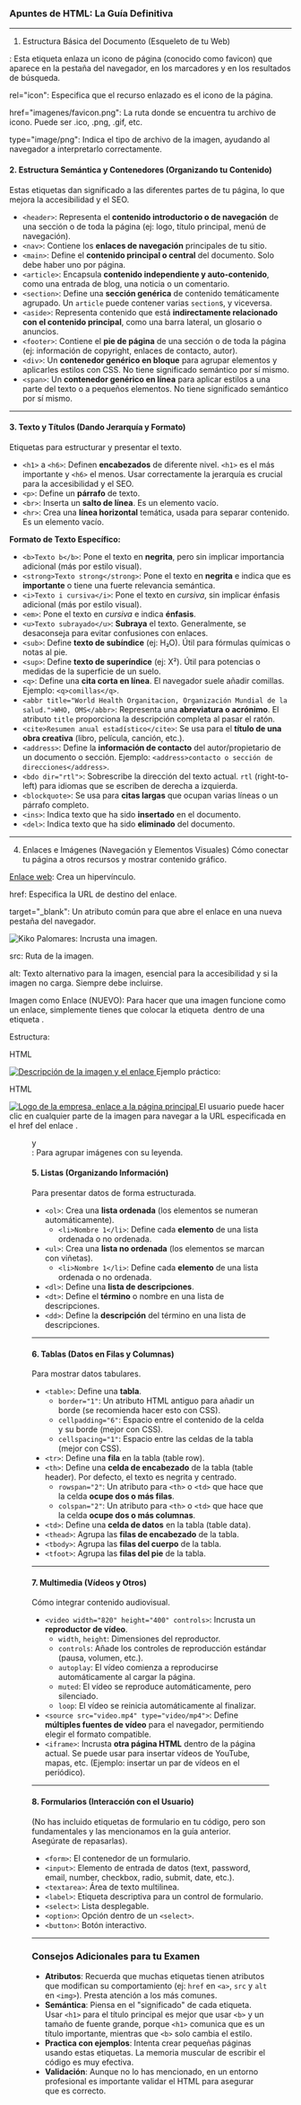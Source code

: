 
### **Apuntes de HTML: La Guía Definitiva**

---

1. Estructura Básica del Documento (Esqueleto de tu Web)
<!DOCTYPE html>

<html>

<head>

<meta charset="UTF-8">

<title>Título del Head</title>

<link rel="icon" href="imagenes/favicon.png" type="image/png">: Esta etiqueta enlaza un icono de página (conocido como favicon) que aparece en la pestaña del navegador, en los marcadores y en los resultados de búsqueda.

rel="icon": Especifica que el recurso enlazado es el icono de la página.

href="imagenes/favicon.png": La ruta donde se encuentra tu archivo de icono. Puede ser .ico, .png, .gif, etc.

type="image/png": Indica el tipo de archivo de la imagen, ayudando al navegador a interpretarlo correctamente.

<body>

#### **2. Estructura Semántica y Contenedores (Organizando tu Contenido)**

Estas etiquetas dan significado a las diferentes partes de tu página, lo que mejora la accesibilidad y el SEO.

* `<header>`: Representa el **contenido introductorio o de navegación** de una sección o de toda la página (ej: logo, título principal, menú de navegación).
* `<nav>`: Contiene los **enlaces de navegación** principales de tu sitio.
* `<main>`: Define el **contenido principal o central** del documento. Solo debe haber uno por página.
* `<article>`: Encapsula **contenido independiente y auto-contenido**, como una entrada de blog, una noticia o un comentario.
* `<section>`: Define una **sección genérica** de contenido temáticamente agrupado. Un `article` puede contener varias `section`s, y viceversa.
* `<aside>`: Representa contenido que está **indirectamente relacionado con el contenido principal**, como una barra lateral, un glosario o anuncios.
* `<footer>`: Contiene el **pie de página** de una sección o de toda la página (ej: información de copyright, enlaces de contacto, autor).
* `<div>`: Un **contenedor genérico en bloque** para agrupar elementos y aplicarles estilos con CSS. No tiene significado semántico por sí mismo.
* `<span>`: Un **contenedor genérico en línea** para aplicar estilos a una parte del texto o a pequeños elementos. No tiene significado semántico por sí mismo.

---

#### **3. Texto y Títulos (Dando Jerarquía y Formato)**

Etiquetas para estructurar y presentar el texto.

* `<h1>` a `<h6>`: Definen **encabezados** de diferente nivel. `<h1>` es el más importante y `<h6>` el menos. Usar correctamente la jerarquía es crucial para la accesibilidad y el SEO.
* `<p>`: Define un **párrafo** de texto.
* `<br>`: Inserta un **salto de línea**. Es un elemento vacío.
* `<hr>`: Crea una **línea horizontal** temática, usada para separar contenido. Es un elemento vacío.

**Formato de Texto Específico:**

* `<b>Texto b</b>`: Pone el texto en **negrita**, pero sin implicar importancia adicional (más por estilo visual).
* `<strong>Texto strong</strong>`: Pone el texto en **negrita** e indica que es **importante** o tiene una fuerte relevancia semántica.
* `<i>Texto i cursiva</i>`: Pone el texto en *cursiva*, sin implicar énfasis adicional (más por estilo visual).
* `<em>`: Pone el texto en *cursiva* e indica **énfasis**.
* `<u>Texto subrayado</u>`: **Subraya** el texto. Generalmente, se desaconseja para evitar confusiones con enlaces.
* `<sub>`: Define **texto de subíndice** (ej: H₂O). Útil para fórmulas químicas o notas al pie.
* `<sup>`: Define **texto de superíndice** (ej: X²). Útil para potencias o medidas de la superficie de un suelo.
* `<q>`: Define una **cita corta en línea**. El navegador suele añadir comillas. Ejemplo: `<q>comillas</q>`.
* `<abbr title="World Health Organitacion, Organización Mundial de la salud.">WHO, OMS</abbr>`: Representa una **abreviatura o acrónimo**. El atributo `title` proporciona la descripción completa al pasar el ratón.
* `<cite>Resumen anual estadístico</cite>`: Se usa para el **título de una obra creativa** (libro, película, canción, etc.).
* `<address>`: Define la **información de contacto** del autor/propietario de un documento o sección. Ejemplo: `<address>contacto o sección de direcciones</address>`.
* `<bdo dir="rtl">`: Sobrescribe la dirección del texto actual. `rtl` (right-to-left) para idiomas que se escriben de derecha a izquierda.
* `<blockquote>`: Se usa para **citas largas** que ocupan varias líneas o un párrafo completo.
* `<ins>`: Indica texto que ha sido **insertado** en el documento.
* `<del>`: Indica texto que ha sido **eliminado** del documento.

---

4. Enlaces e Imágenes (Navegación y Elementos Visuales)
Cómo conectar tu página a otros recursos y mostrar contenido gráfico.

<a href="https://enlace">Enlace web</a>: Crea un hipervínculo.

href: Especifica la URL de destino del enlace.

target="_blank": Un atributo común para <a> que abre el enlace en una nueva pestaña del navegador.

<img src="imagen.jpg" alt="Kiko Palomares">: Incrusta una imagen.

src: Ruta de la imagen.

alt: Texto alternativo para la imagen, esencial para la accesibilidad y si la imagen no carga. Siempre debe incluirse.

Imagen como Enlace (NUEVO): Para hacer que una imagen funcione como un enlace, simplemente tienes que colocar la etiqueta <img> dentro de una etiqueta <a>.

Estructura:

HTML

<a href="https://www.pagina-destino.com">
  <img src="ruta/de/tu/imagen.png" alt="Descripción de la imagen y el enlace">
</a>
Ejemplo práctico:

HTML

<a href="index.html">
  <img src="imagenes/logo.svg" alt="Logo de la empresa, enlace a la página principal">
</a>
El usuario puede hacer clic en cualquier parte de la imagen para navegar a la URL especificada en el href del enlace <a>.

<figure> y <figcaption>: Para agrupar imágenes con su leyenda.

#### **5. Listas (Organizando Información)**

Para presentar datos de forma estructurada.

* `<ol>`: Crea una **lista ordenada** (los elementos se numeran automáticamente).
    * `<li>Nombre 1</li>`: Define cada **elemento** de una lista ordenada o no ordenada.
* `<ul>`: Crea una **lista no ordenada** (los elementos se marcan con viñetas).
    * `<li>Nombre 1</li>`: Define cada **elemento** de una lista ordenada o no ordenada.
* `<dl>`: Define una **lista de descripciones**.
* `<dt>`: Define el **término** o nombre en una lista de descripciones.
* `<dd>`: Define la **descripción** del término en una lista de descripciones.

---

#### **6. Tablas (Datos en Filas y Columnas)**

Para mostrar datos tabulares.

* `<table>`: Define una **tabla**.
    * `border="1"`: Un atributo HTML antiguo para añadir un borde (se recomienda hacer esto con CSS).
    * `cellpadding="6"`: Espacio entre el contenido de la celda y su borde (mejor con CSS).
    * `cellspacing="1"`: Espacio entre las celdas de la tabla (mejor con CSS).
* `<tr>`: Define una **fila** en la tabla (table row).
* `<th>`: Define una **celda de encabezado** de la tabla (table header). Por defecto, el texto es negrita y centrado.
    * `rowspan="2"`: Un atributo para `<th>` o `<td>` que hace que la celda **ocupe dos o más filas**.
    * `colspan="2"`: Un atributo para `<th>` o `<td>` que hace que la celda **ocupe dos o más columnas**.
* `<td>`: Define una **celda de datos** en la tabla (table data).
* `<thead>`: Agrupa las **filas de encabezado** de la tabla.
* `<tbody>`: Agrupa las **filas del cuerpo** de la tabla.
* `<tfoot>`: Agrupa las **filas del pie** de la tabla.

---

#### **7. Multimedia (Vídeos y Otros)**

Cómo integrar contenido audiovisual.

* `<video width="820" height="400" controls>`: Incrusta un **reproductor de vídeo**.
    * `width`, `height`: Dimensiones del reproductor.
    * `controls`: Añade los controles de reproducción estándar (pausa, volumen, etc.).
    * `autoplay`: El vídeo comienza a reproducirse automáticamente al cargar la página.
    * `muted`: El vídeo se reproduce automáticamente, pero silenciado.
    * `loop`: El vídeo se reinicia automáticamente al finalizar.
* `<source src="video.mp4" type="video/mp4">`: Define **múltiples fuentes de vídeo** para el navegador, permitiendo elegir el formato compatible.
* `<iframe>`: Incrusta **otra página HTML** dentro de la página actual. Se puede usar para insertar vídeos de YouTube, mapas, etc. (Ejemplo: insertar un par de vídeos en el periódico).

---

#### **8. Formularios (Interacción con el Usuario)**

(No has incluido etiquetas de formulario en tu código, pero son fundamentales y las mencionamos en la guía anterior. Asegúrate de repasarlas).

* `<form>`: El contenedor de un formulario.
* `<input>`: Elemento de entrada de datos (text, password, email, number, checkbox, radio, submit, date, etc.).
* `<textarea>`: Área de texto multilinea.
* `<label>`: Etiqueta descriptiva para un control de formulario.
* `<select>`: Lista desplegable.
* `<option>`: Opción dentro de un `<select>`.
* `<button>`: Botón interactivo.

---

### **Consejos Adicionales para tu Examen**

* **Atributos**: Recuerda que muchas etiquetas tienen atributos que modifican su comportamiento (ej: `href` en `<a>`, `src` y `alt` en `<img>`). Presta atención a los más comunes.
* **Semántica**: Piensa en el "significado" de cada etiqueta. Usar `<h1>` para el título principal es mejor que usar `<b>` y un tamaño de fuente grande, porque `<h1>` comunica que es un título importante, mientras que `<b>` solo cambia el estilo.
* **Practica con ejemplos**: Intenta crear pequeñas páginas usando estas etiquetas. La memoria muscular de escribir el código es muy efectiva.
* **Validación**: Aunque no lo has mencionado, en un entorno profesional es importante validar el HTML para asegurar que es correcto.


